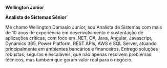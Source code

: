 **Wellington Junior**

**Ànalista de Sistemas Sênior`**

Me chamo Wellington Damasio Junior, sou Analista de Sistemas com mais de 10 anos de experiência em desenvolvimento e sustentação de aplicações críticas, com foco em .NET, C#, Java, Angular, Javascript, Dynamics 365, Power Platform, REST APIs, AWS e SQL Server, atuando principalmente em ambientes bancários e financeiros. Entrego soluções robustas, seguras e escaláveis, que não apenas resolvem problemas técnicos, mas também que geram valor real para o negócio.

